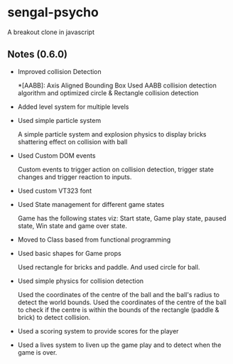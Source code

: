 # sengal-psycho
A breakout clone in javascript

## Notes (0.6.0)

* Improved collision Detection

	*[AABB]: Axis Aligned Bounding Box
	Used AABB collision detection algorithm and optimized circle & Rectangle collision detection

* Added level system for multiple levels
* Used simple particle system
	
	A simple particle system and explosion physics to display bricks shattering effect on collision with ball

* Used Custom DOM events

	Custom events to trigger action on collision detection, trigger state changes and trigger reaction to inputs.

* Used custom VT323 font
* Used State management for different game states

	Game has the following states viz: Start state, Game play state, paused state, Win state and game over state.

* Moved to Class based from functional programming
* Used basic shapes for Game props

	Used rectangle for bricks and paddle. And used circle for ball.

* Used simple physics for collision detection

	Used the coordinates of the centre of the ball and the ball's radius to detect the world bounds.
	Used the coordinates of the centre of the ball to check if the centre is within the bounds of the rectangle (paddle & brick) to detect collision.

* Used a scoring system to provide scores for the player
* Used a lives system to liven up the game play and to detect when the game is over.

